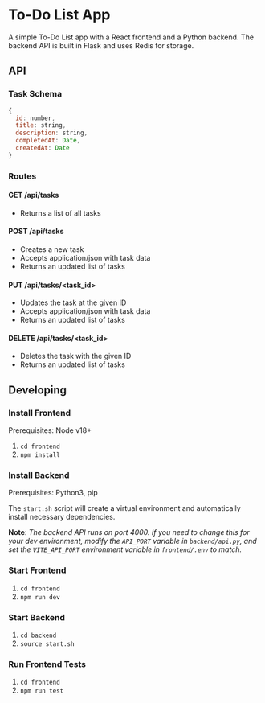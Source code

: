 # To-Do List App

A simple To-Do List app with a React frontend and a Python backend. The backend API is built in Flask and uses Redis for storage.

## API

### Task Schema

```Javascript
{
  id: number,
  title: string,
  description: string,
  completedAt: Date,
  createdAt: Date
}
```

### Routes

#### GET /api/tasks
- Returns a list of all tasks

#### POST /api/tasks
  - Creates a new task
  - Accepts application/json with task data
  - Returns an updated list of tasks

#### PUT /api/tasks/<task_id>
  - Updates the task at the given ID
  - Accepts application/json with task data
  - Returns an updated list of tasks

#### DELETE /api/tasks/<task_id>
  - Deletes the task with the given ID
  - Returns an updated list of tasks

## Developing

### Install Frontend
Prerequisites: Node v18+

1. `cd frontend`
2. `npm install`

### Install Backend
Prerequisites: Python3, pip

The `start.sh` script will create a virtual environment and automatically install necessary dependencies.

**Note**: *The backend API runs on port 4000. If you need to change this for your dev environment, modify the `API_PORT` variable in `backend/api.py`, and set the `VITE_API_PORT` environment variable in `frontend/.env` to match.*

### Start Frontend
1. `cd frontend`
2. `npm run dev`

### Start Backend
1. `cd backend`
2. `source start.sh`

### Run Frontend Tests
1. `cd frontend`
2. `npm run test`